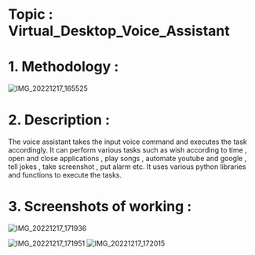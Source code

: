 # Topic : Virtual_Desktop_Voice_Assistant

# 1. Methodology :
![IMG_20221217_165525](https://user-images.githubusercontent.com/114925607/208239553-d71c29ce-19e7-4ddf-b8ea-2fc7bbca7f6a.jpg)


# 2. Description :
The voice assistant takes the input voice command and executes the task accordingly. It can perform various tasks such as wish according to time , open and close applications , play songs , automate youtube and google , tell jokes , take screenshot , put alarm etc. It uses various python libraries and functions to execute the tasks.

# 3. Screenshots of working :

![IMG_20221217_171936](https://user-images.githubusercontent.com/114925607/208240502-b44e459e-9bdb-40fb-8f86-241a17e02526.jpg)

![IMG_20221217_171951](https://user-images.githubusercontent.com/114925607/208240503-504f52d0-8aaa-4859-b74b-6d286fde529e.jpg)
![IMG_20221217_172015](https://user-images.githubusercontent.com/114925607/208240505-eabf2beb-a465-470c-b4bb-61a2d9c52ea4.jpg)


